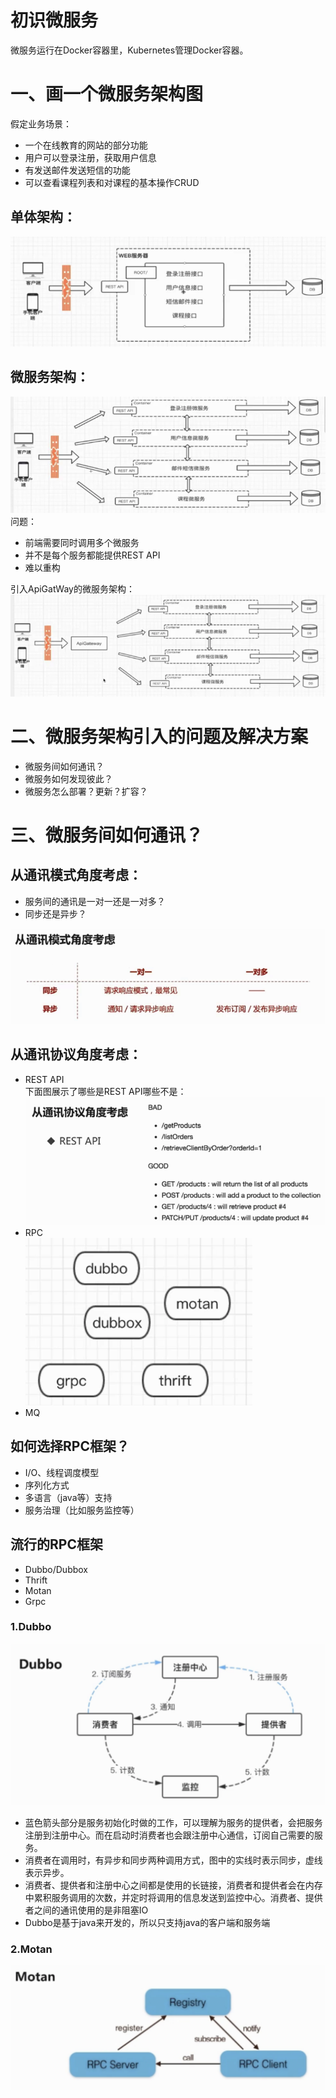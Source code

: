 # 初识微服务
微服务运行在Docker容器里，Kubernetes管理Docker容器。

# 一、画一个微服务架构图
假定业务场景：
- 一个在线教育的网站的部分功能
- 用户可以登录注册，获取用户信息
- 有发送邮件发送短信的功能
- 可以查看课程列表和对课程的基本操作CRUD

## 单体架构：  
![](./img/normal_structure.png)

## 微服务架构：
![](./img/micro_service_structure.png) 
问题：
- 前端需要同时调用多个微服务
- 并不是每个服务都能提供REST API
- 难以重构   


引入ApiGatWay的微服务架构：   
![](./img/micro_service_structure_with_apigateway.png)   


# 二、微服务架构引入的问题及解决方案
- 微服务间如何通讯？
- 微服务如何发现彼此？
- 微服务怎么部署？更新？扩容？


# 三、微服务间如何通讯？
## 从通讯模式角度考虑：
- 服务间的通讯是一对一还是一对多？
- 同步还是异步？

![](./img/communication_mode.png)   


## 从通讯协议角度考虑：  
- REST API    
  下面图展示了哪些是REST API哪些不是：  
  ![](./img/rest_api.png)
- RPC   
  ![](./img/rpc.png)
- MQ


## 如何选择RPC框架？
- I/O、线程调度模型
- 序列化方式
- 多语言（java等）支持
- 服务治理（比如服务监控等）

## 流行的RPC框架
- Dubbo/Dubbox
- Thrift
- Motan
- Grpc


### 1.Dubbo 
![](./img/dubbo_structure.png)
- 蓝色箭头部分是服务初始化时做的工作，可以理解为服务的提供者，会把服务注册到注册中心。而在启动时消费者也会跟注册中心通信，订阅自己需要的服务。
- 消费者在调用时，有异步和同步两种调用方式，图中的实线时表示同步，虚线表示异步。
- 消费者、提供者和注册中心之间都是使用的长链接，消费者和提供者会在内存中累积服务调用的次数，并定时将调用的信息发送到监控中心。消费者、提供者之间的通讯使用的是非阻塞IO
- Dubbo是基于java来开发的，所以只支持java的客户端和服务端

### 2.Motan
![](./img/motan_structure.png)    
